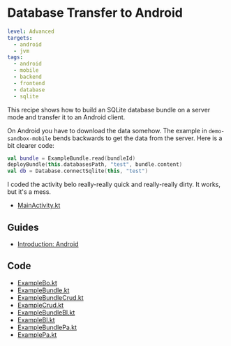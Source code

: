 # Database Transfer to Android

```yaml
level: Advanced
targets:
  - android
  - jvm
tags:
  - android
  - mobile
  - backend
  - frontend
  - database
  - sqlite
```

This recipe shows how to build an SQLite database bundle on a server mode and transfer it to
an Android client.

On Android you have to download the data somehow. The example in `demo-sandbox-mobile`
bends backwards to get the data from the server. Here is a bit clearer code:

```kotlin
val bundle = ExampleBundle.read(bundleId)
deployBundle(this.databasesPath, "test", bundle.content)
val db = Database.connectSqlite(this, "test")
```

I coded the activity belo really-really quick and really-really dirty. It works, but
it's a mess.

- [MainActivity.kt](/demo/demo-sandbox-mobile/src/main/java/zakadabar/demo/basic/android/MainActivity.kt)

## Guides

- [Introduction: Android](/doc/guides/android/Introduction.md)

## Code

- [ExampleBo.kt](/cookbook/src/commonMain/kotlin/zakadabar/cookbook/entity/builtin/ExampleBo.kt)
- [ExampleBundle.kt](/cookbook/src/commonMain/kotlin/zakadabar/cookbook/sqlite/bundle/ExampleBundle.kt)
- [ExampleBundleCrud.kt](/cookbook/src/jsMain/kotlin/zakadabar/cookbook/sqlite/bundle/ExampleBundleCrud.kt)
- [ExampleCrud.kt](/cookbook/src/jsMain/kotlin/zakadabar/cookbook/entity/builtin/ExampleBoCrud.kt)
- [ExampleBundleBl.kt](/cookbook/src/jvmMain/kotlin/zakadabar/cookbook/sqlite/bundle/business/ExampleBundleBl.kt)
- [ExampleBl.kt](/cookbook/src/jvmMain/kotlin/zakadabar/cookbook/entity/builtin/ExampleBl.kt)
- [ExampleBundlePa.kt](/cookbook/src/jvmMain/kotlin/zakadabar/cookbook/sqlite/bundle/persistence/ExampleBundlePa.kt)
- [ExamplePa.kt](/cookbook/src/jvmMain/kotlin/zakadabar/cookbook/entity/builtin/ExamplePa.kt)
